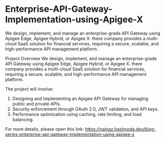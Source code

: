 # Enterprise-API-Gateway-Implementation-using-Apigee-X
We design, implement, and manage an enterprise-grade API Gateway using Apigee Edge, Apigee Hybrid, or Apigee X. there company provides a multi-cloud SaaS solution for financial services, requiring a secure, scalable, and high-performance API management platform.

Project Overview
We design, implement, and manage an enterprise-grade API Gateway using Apigee Edge, Apigee Hybrid, or Apigee X. there company provides a multi-cloud SaaS solution for financial services, requiring a secure, scalable, and high-performance API management platform.

The project will involve:
1. Designing and implementing an Apigee API Gateway for managing public and private APIs.
2. Security enforcement through OAuth 2.0, JWT validation, and API keys.
3. Performance optimization using caching, rate limiting, and load balancing.

For more details, please open this link: https://nainaz.hashnode.dev/blog-series-enterprise-api-gateway-implementation-using-apigee-x
